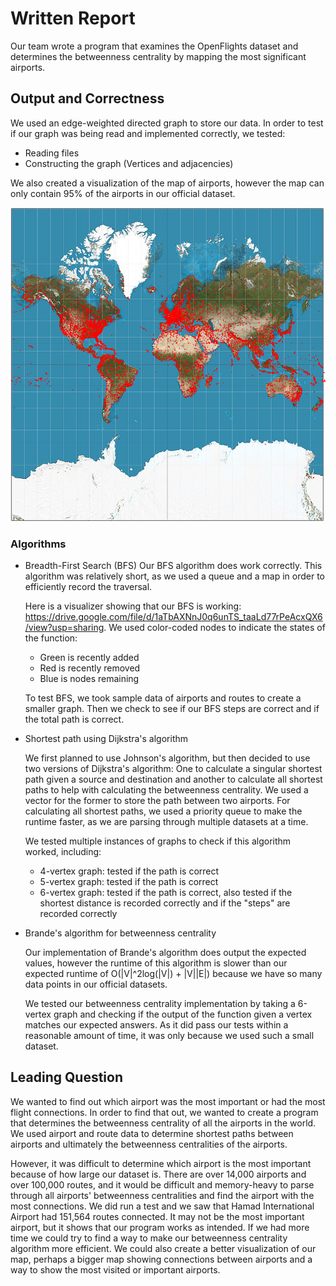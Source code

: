 # Written Report
Our team wrote a program that examines the OpenFlights dataset and determines the betweenness centrality by mapping the most significant airports.

## Output and Correctness
We used an edge-weighted directed graph to store our data. In order to test if our graph was being read and implemented correctly, we tested:
- Reading files
- Constructing the graph (Vertices and adjacencies)

We also created a visualization of the map of airports, however the map can only contain 95% of the airports in our official dataset.

![](plotted_airports.png)

### Algorithms
- Breadth-First Search (BFS)
  Our BFS algorithm does work correctly. This algorithm was relatively short, as we used a queue and a map in order to efficiently record the traversal.

  Here is a visualizer showing that our BFS is working: https://drive.google.com/file/d/1aTbAXNnJ0q6unTS_taaLd77rPeAcxQX6/view?usp=sharing.
  We used color-coded nodes to indicate the states of the function:
  - Green is recently added
  - Red is recently removed
  - Blue is nodes remaining

  To test BFS, we took sample data of airports and routes to create a smaller graph. Then we check to see if our BFS steps are correct and if the total path is correct.
  
- Shortest path using Dijkstra's algorithm

  We first planned to use Johnson's algorithm, but then decided to use two versions of Dijkstra's algorithm: One to calculate a singular shortest path given a source and destination and another to calculate all shortest paths to help with calculating the betweenness centrality. We used a vector for the former to store the path between two airports. For calculating all shortest paths, we used a priority queue to make the runtime faster, as we are parsing through multiple datasets at a time.

  We tested multiple instances of graphs to check if this algorithm worked, including:
  - 4-vertex graph: tested if the path is correct
  - 5-vertex graph: tested if the path is correct
  - 6-vertex graph: tested if the path is correct, also tested if the shortest distance is recorded correctly and if the "steps" are recorded correctly
  
- Brande's algorithm for betweenness centrality

  Our implementation of Brande's algorithm does output the expected values, however the runtime of this algorithm is slower than our expected runtime of O(|V|^2log(|V|) + |V||E|) because we have so many data points in our official datasets.
  
  We tested our betweenness centrality implementation by taking a 6-vertex graph and checking if the output of the function given a vertex matches our expected answers. As it did pass our tests within a reasonable amount of time, it was only because we used such a small dataset.

## Leading Question
  We wanted to find out which airport was the most important or had the most flight connections. In order to find that out, we wanted to create a program that determines the betweenness centrality of all the airports in the world. We used airport and route data to determine shortest paths between airports and ultimately the betweenness centralities of the airports.

  However, it was difficult to determine which airport is the most important because of how large our dataset is. There are over 14,000 airports and over 100,000 routes, and it would be difficult and memory-heavy to parse through all airports' betweenness centralities and find the airport with the most connections. We did run a test and we saw that Hamad International Airport had 151,564 routes connected. It may not be the most important airport, but it shows that our program works as intended. If we had more time we could try to find a way to make our betweenness centrality algorithm more efficient. We could also create a better visualization of our map, perhaps a bigger map showing connections between airports and a way to show the most visited or important airports. 
